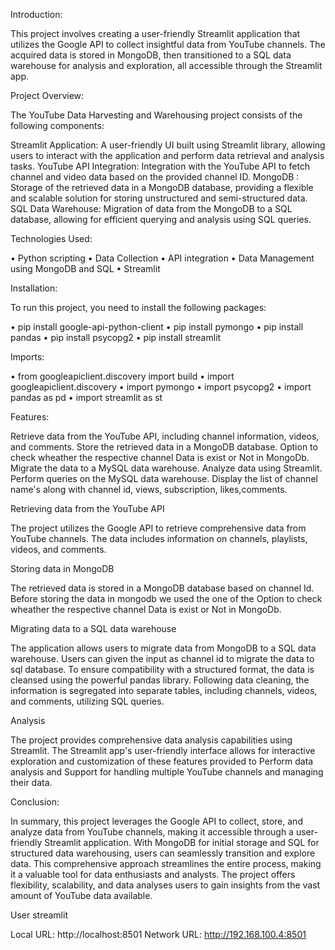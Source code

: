 Introduction:

This project involves creating a user-friendly Streamlit application that utilizes the Google API to collect insightful data from YouTube channels. The acquired data is stored in MongoDB, then transitioned to a SQL data warehouse for analysis and exploration, all accessible through the Streamlit app.

Project Overview:

The YouTube Data Harvesting and Warehousing project consists of the following components:

Streamlit Application: A user-friendly UI built using Streamlit library, allowing users to interact with the application and perform data retrieval and analysis tasks.
YouTube API Integration: Integration with the YouTube API to fetch channel and video data based on the provided channel ID.
MongoDB : Storage of the retrieved data in a MongoDB database, providing a flexible and scalable solution for storing unstructured and semi-structured data.
SQL Data Warehouse: Migration of data from the MongoDB to a SQL database, allowing for efficient querying and analysis using SQL queries.

Technologies Used:

•	Python scripting
•	Data Collection
•	API integration
•	Data Management using MongoDB and SQL
•	Streamlit

Installation:

To run this project, you need to install the following packages:

•	pip install google-api-python-client
•	pip install pymongo
•	pip install pandas
•	pip install psycopg2
•	pip install streamlit


Imports:

•	from googleapiclient.discovery import build
•	import googleapiclient.discovery
•	import pymongo
•	import psycopg2
•	import pandas as pd
•	import streamlit as st

Features:

Retrieve data from the YouTube API, including channel information, videos, and comments.
Store the retrieved data in a MongoDB database. Option to check wheather the respective channel Data is exist or Not in MongoDb.
Migrate the data to a MySQL data warehouse.
Analyze data using Streamlit.
Perform queries on the MySQL data warehouse.
Display the list of channel name's along with channel id, views, subscription, likes,comments.

Retrieving data from the YouTube API

The project utilizes the Google API to retrieve comprehensive data from YouTube channels. The data includes information on channels, playlists, videos, and comments.

Storing data in MongoDB

The retrieved data is stored in a MongoDB database based on channel Id. Before storing the data in mongodb we used the one of the Option to check wheather the respective channel Data is exist or Not in MongoDb.

Migrating data to a SQL data warehouse

The application allows users to migrate data from MongoDB to a SQL data warehouse. Users can given the input as channel id to migrate the data to sql database. To ensure compatibility with a structured format, the data is cleansed using the powerful pandas library. Following data cleaning, the information is segregated into separate tables, including channels, videos, and comments, utilizing SQL queries.

Analysis

The project provides comprehensive data analysis capabilities using Streamlit. The Streamlit app's user-friendly interface allows for interactive exploration and customization of these  features provided to Perform data analysis and Support for handling multiple YouTube channels and managing their data.

Conclusion:

In summary, this project leverages the Google API to collect, store, and analyze data from YouTube channels, making it accessible through a user-friendly Streamlit application. With MongoDB for initial storage and SQL for structured data warehousing, users can seamlessly transition and explore data. This comprehensive approach streamlines the entire process, making it a valuable tool for data enthusiasts and analysts. The project offers flexibility, scalability, and data analyses users to gain insights from the vast amount of YouTube data available.

User streamlit

 Local URL: http://localhost:8501
 Network URL: http://192.168.100.4:8501
